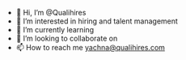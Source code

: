 - 👋 Hi, I’m @Qualihires
- 👀 I’m interested in hiring and talent management
- 🌱 I’m currently learning 
- 💞️ I’m looking to collaborate on 
- 📫 How to reach me yachna@qualihires.com

<!---
Qualihires/Qualihires is a ✨ special ✨ repository because its `README.md` (this file) appears on your GitHub profile.
You can click the Preview link to take a look at your changes.
--->
